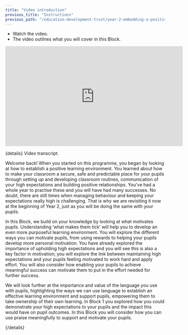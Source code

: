 ```yaml
---
title: "Video introduction"
previous_title: "Instructions"
previous_path: "/education-development-trust/year-2-embedding-a-positive-climate-for-learning/intro-ect-instructions"
---
```


- Watch the video.
- The video outlines what you will cover in this Block.

<iframe width="560" height="315" src="https://www.youtube.com/embed/0D1-qOpgA9M" title="YouTube video player" frameborder="0" allow="accelerometer; autoplay; clipboard-write; encrypted-media; gyroscope; picture-in-picture; web-share" allowfullscreen></iframe>

{details}
Video transcript.


  Welcome back! When you started on this programme, you began by looking at how
  to establish a positive learning environment. You learned about how to make
  your classroom a secure, safe and predictable place for your pupils through
  setting up and developing classroom routines, communication of your high
  expectations and building positive relationships. You’ve had a whole year to
  practise these and you will have had many successes. No doubt, there are still
  times when managing behaviour and keeping your expectations really high is
  challenging. That is why we are revisiting it now at the beginning of Year 2,
  just as you will be doing the same with your pupils.



  In this Block, we build on your knowledge by looking at what motivates pupils.
  Understanding ‘what makes them tick’ will help you to develop an even more
  purposeful learning environment. You will explore the different ways you can
  motivate pupils, from using rewards to helping your pupils develop more
  personal motivation. You have already explored the importance of upholding
  high expectations and you will see this is also a key factor in motivation;
  you will explore the link between maintaining high expectations and your
  pupils feeling motivated to work hard and apply effort. You will also consider
  how enabling your pupils to achieve meaningful success can motivate them to
  put in the effort needed for further success.



  We will look further at the importance and value of the language you use with
  pupils, highlighting the ways we can use language to establish an effective
  learning environment and support pupils, empowering them to take ownership of
  their own learning. In Block 1 you explored how you could demonstrate your
  high expectations to your pupils and the impact this would have on pupil
  outcomes. In this Block you will consider how you can use praise meaningfully
  to support and motivate your pupils.

 {/details}
